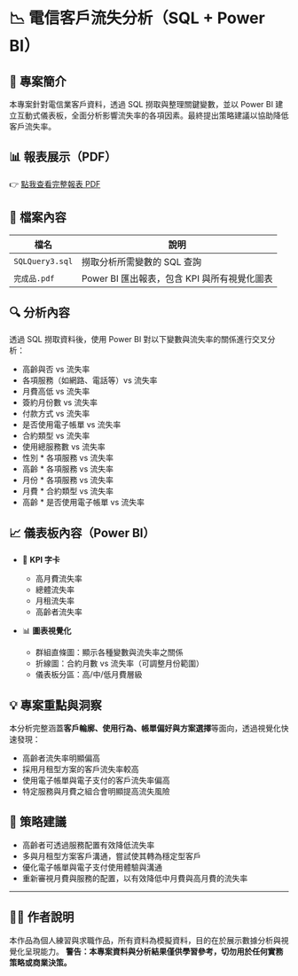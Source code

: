 # 📉 電信客戶流失分析（SQL + Power BI）

## 🧾 專案簡介
本專案針對電信業客戶資料，透過 SQL 撈取與整理關鍵變數，並以 Power BI 建立互動式儀表板，全面分析影響流失率的各項因素。最終提出策略建議以協助降低客戶流失率。

## 📊 報表展示（PDF）
👉 [點我查看完整報表 PDF](電信客戶流失分析報告.pdf)

## 📁 檔案內容
| 檔名 | 說明 |
|------|------|
| `SQLQuery3.sql` | 撈取分析所需變數的 SQL 查詢 |
| `完成品.pdf` | Power BI 匯出報表，包含 KPI 與所有視覺化圖表 |

## 🔍 分析內容

透過 SQL 撈取資料後，使用 Power BI 對以下變數與流失率的關係進行交叉分析：

- 高齡與否 vs 流失率
- 各項服務（如網路、電話等）vs 流失率
- 月費高低 vs 流失率
- 簽約月份數 vs 流失率
- 付款方式 vs 流失率
- 是否使用電子帳單 vs 流失率
- 合約類型 vs 流失率
- 使用總服務數 vs 流失率
- 性別 * 各項服務 vs 流失率
- 高齡 * 各項服務 vs 流失率
- 月份 * 各項服務 vs 流失率
- 月費 * 合約類型 vs 流失率
- 高齡 * 是否使用電子帳單 vs 流失率

## 📈 儀表板內容（Power BI）

- 🎯 **KPI 字卡**
  - 高月費流失率
  - 總體流失率
  - 月租流失率
  - 高齡者流失率

- 📊 **圖表視覺化**
  - 群組直條圖：顯示各種變數與流失率之關係
  - 折線圖：合約月數 vs 流失率（可調整月份範圍）
  - 儀表板分區：高/中/低月費層級

## 💡 專案重點與洞察

本分析完整涵蓋**客戶輪廓、使用行為、帳單偏好與方案選擇**等面向，透過視覺化快速發現：
- 高齡者流失率明顯偏高
- 採用月租型方案的客戶流失率較高
- 使用電子帳單與電子支付的客戶流失率偏高
- 特定服務與月費之組合會明顯提高流失風險

## 🧠 策略建議

- 高齡者可透過服務配置有效降低流失率
- 多與月租型方案客戶溝通，嘗試使其轉為穩定型客戶
- 優化電子帳單與電子支付使用體驗與溝通
- 重新審視月費與服務的配置，以有效降低中月費與高月費的流失率

---

## 🙋‍♂️ 作者說明

本作品為個人練習與求職作品，所有資料為模擬資料，目的在於展示數據分析與視覺化呈現能力。
**警告：本專案資料與分析結果僅供學習參考，切勿用於任何實務策略或商業決策。**




